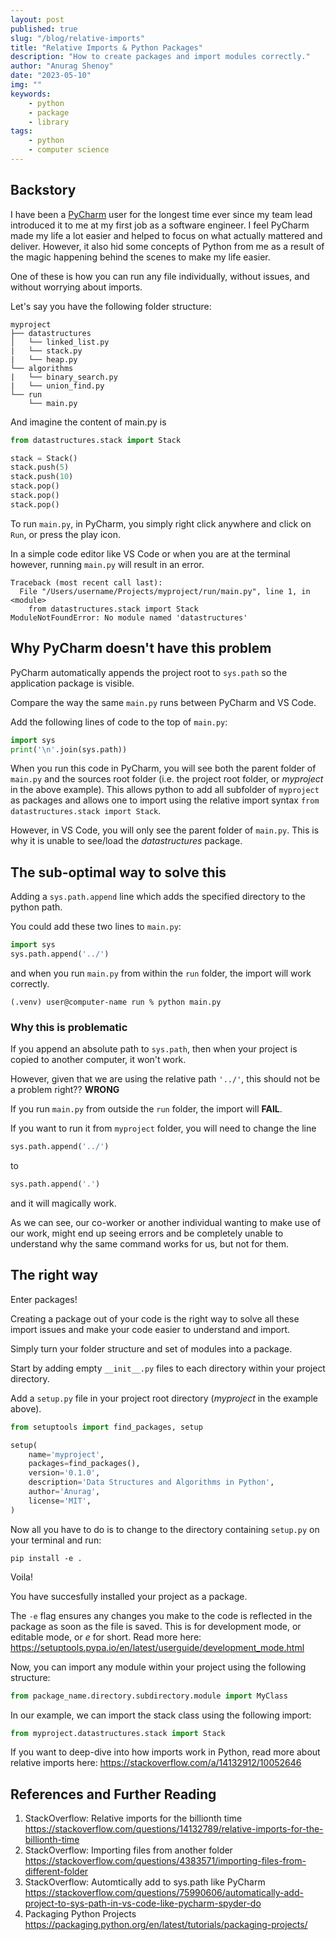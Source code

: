 ```yaml
---
layout: post
published: true
slug: "/blog/relative-imports"
title: "Relative Imports & Python Packages"
description: "How to create packages and import modules correctly."
author: "Anurag Shenoy"
date: "2023-05-10"
img: ""
keywords:
    - python
    - package
    - library
tags:
    - python
    - computer science
---
```


## Backstory

I have been a [PyCharm](https://www.jetbrains.com/pycharm/) user for the longest time ever since my team lead introduced it to me at my first job as a software engineer. I feel PyCharm made my life a lot easier and helped to focus on what actually mattered and deliver. However, it also hid some concepts of Python from me as a result of the magic happening behind the scenes to make my life easier.

One of these is how you can run any file individually, without issues, and without worrying about imports.

Let's say you have the following folder structure:
```
myproject
├── datastructures
│   └── linked_list.py
|   └── stack.py
|   └── heap.py
└── algorithms
|   └── binary_search.py
|   └── union_find.py
└── run
    └── main.py
```

And imagine the content of main.py is
```python
from datastructures.stack import Stack

stack = Stack()
stack.push(5)
stack.push(10)
stack.pop()
stack.pop()
stack.pop()
```

To run `main.py`, in PyCharm, you simply right click anywhere and click on `Run`, or press the play icon.
<!-- ![play icon symbol](../images/pycharm_run_symbol.png). -->

In a simple code editor like VS Code or when you are at the terminal however, running `main.py` will result in an error.

```
Traceback (most recent call last):
  File "/Users/username/Projects/myproject/run/main.py", line 1, in <module>
    from datastructures.stack import Stack
ModuleNotFoundError: No module named 'datastructures'
```

## Why PyCharm doesn't have this problem
PyCharm automatically appends the project root to `sys.path` so the application package is visible.

Compare the way the same `main.py` runs between PyCharm and VS Code. 

Add the following lines of code to the top of `main.py`:
```python
import sys
print('\n'.join(sys.path))
```

When you run this code in PyCharm, you will see both the parent folder of `main.py` and the sources root folder (i.e. the project root folder, or *myproject* in the above example). This allows python to add all subfolder of `myproject` as packages and allows one to import using the relative import syntax `from datastructures.stack import Stack`.

However, in VS Code, you will only see the parent folder of `main.py`. This is why it is unable to see/load the *datastructures* package.

## The sub-optimal way to solve this
Adding a `sys.path.append` line which adds the specified directory to the python path.

You could add these two lines to `main.py`:
```python
import sys
sys.path.append('../')
```

and when you run `main.py` from within the `run` folder, the import will work correctly.

```terminal
(.venv) user@computer-name run % python main.py
```

### Why this is problematic
If you append an absolute path to `sys.path`, then when your project is copied to another computer, it won't work.

However, given that we are using the relative path `'../'`, this should not be a problem right?? **WRONG**

If you run `main.py` from outside the `run` folder, the import will **FAIL**.

If you want to run it from `myproject` folder, you will need to change the line 
```python
sys.path.append('../')
```
to
```python
sys.path.append('.')
```
and it will magically work.

As we can see, our co-worker or another individual wanting to make use of our work, might end up seeing errors and be completely unable to understand why the same command works for us, but not for them.

## The right way
Enter packages!

Creating a package out of your code is the right way to solve all these import issues and make your code easier to understand and import.

Simply turn your folder structure and set of modules into a package.

Start by adding empty `__init__.py` files to each directory within your project directory.

Add a `setup.py` file in your project root directory (*myproject* in the example above).

```python
from setuptools import find_packages, setup

setup(
    name='myproject',
    packages=find_packages(),
    version='0.1.0',
    description='Data Structures and Algorithms in Python',
    author='Anurag',
    license='MIT',
)
```

Now all you have to do is to change to the directory containing `setup.py` on your terminal and run:
```terminal
pip install -e .
```

Voila!

You have succesfully installed your project as a package.

The `-e` flag ensures any changes you make to the code is reflected in the package as soon as the file is saved. This is for development mode, or editable mode, or *e* for short. Read more here: <https://setuptools.pypa.io/en/latest/userguide/development_mode.html>

Now, you can import any module within your project using the following structure:
```python
from package_name.directory.subdirectory.module import MyClass
```

In our example, we can import the stack class using the following import:
```python
from myproject.datastructures.stack import Stack
```

If you want to deep-dive into how imports work in Python, read more about relative imports here: <https://stackoverflow.com/a/14132912/10052646>

## References and Further Reading
1. StackOverflow: Relative imports for the billionth time <https://stackoverflow.com/questions/14132789/relative-imports-for-the-billionth-time>
2. StackOverflow: Importing files from another folder <https://stackoverflow.com/questions/4383571/importing-files-from-different-folder>
3. StackOverflow: Automtically add to sys.path like PyCharm <https://stackoverflow.com/questions/75990606/automatically-add-project-to-sys-path-in-vs-code-like-pycharm-spyder-do>
4. Packaging Python Projects <https://packaging.python.org/en/latest/tutorials/packaging-projects/>
